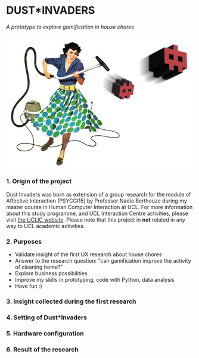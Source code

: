 # DUST*INVADERS
*A prototype to explore gamification in house chores*

![Dust Invaders Cover](https://raw.githubusercontent.com/ecodallaluna/dustinvaders/master/dust-invaders-cover.jpg)

### 1. Origin of the project

Dust Invaders was born as extension of a group research for the module of Affective Interaction (PSYCGI15) by Professor Nadia Berthouze during my master course in Human Computer Interaction at UCL. For more information about this study programme, and UCL Interaction Centre activities, please visit [the UCLIC website](https://uclic.ucl.ac.uk). Please note that this project in **not** related in any way to UCL academic activities. 

### 2. Purposes

* Validate insight of the first UX research about house chores
* Answer to the research question: "can gamification improve the activity of cleaning home?"
* Explore business possibilities 
* Improve my skills in prototyping, code with Python, data analysis
* Have fun :)

### 3. Insight collected during the first research


### 4. Setting of Dust*Invaders 


### 5. Hardware configuration


### 6. Result of the research
